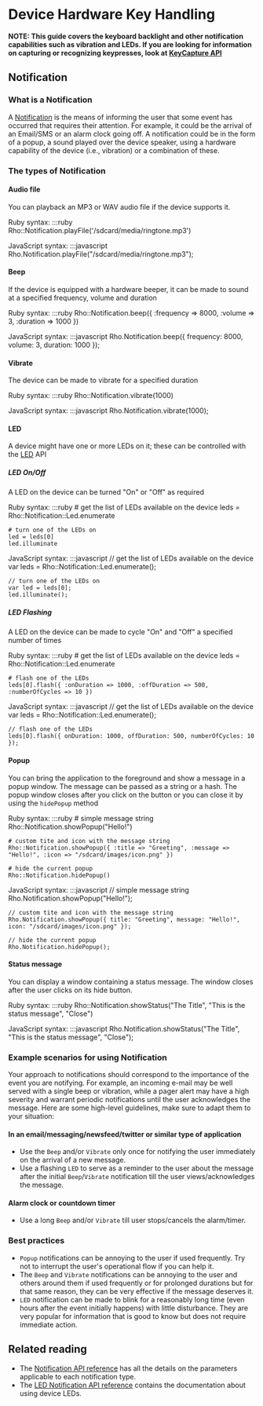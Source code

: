 # Device Hardware Key Handling

**NOTE: This guide covers the keyboard backlight and other notification capabilities such as vibration and LEDs. If you are looking for information on capturing or recognizing keypresses, look at [KeyCapture API](../api/keycapture)**

## Notification

### What is a Notification

A [Notification](../api/Notification) is the means of informing the user that some event has occurred that requires their attention. For example, it could be the arrival of an Email/SMS or an alarm clock going off. A notification could be in the form of a popup, a sound played over the device speaker, using a hardware capability of the device (i.e., vibration) or a combination of these.

### The types of Notification

#### Audio file

You can playback an MP3 or WAV audio file if the device supports it.

Ruby syntax:
    :::ruby
    Rho::Notification.playFile('/sdcard/media/ringtone.mp3')
    
JavaScript syntax:
    :::javascript
    Rho.Notification.playFile("/sdcard/media/ringtone.mp3");

#### Beep

If the device is equipped with a hardware beeper, it can be made to sound at a specified frequency, volume and duration

Ruby syntax:
    :::ruby
    Rho::Notification.beep({ :frequency => 8000, :volume => 3, :duration => 1000 })
    
JavaScript syntax:
    :::javascript
    Rho.Notification.beep({ frequency: 8000, volume: 3, duration: 1000 });

#### Vibrate

The device can be made to vibrate for a specified duration

Ruby syntax:
    :::ruby
    Rho::Notification.vibrate(1000)
    
JavaScript syntax:
    :::javascript
    Rho.Notification.vibrate(1000);

#### LED

A device might have one or more LEDs on it; these can be controlled with the [LED](../api/Notification.Led) API

##### LED On/Off

A LED on the device can be turned "On" or "Off" as required

Ruby syntax:
    :::ruby
    # get the list of LEDs available on the device
    leds = Rho::Notification::Led.enumerate
    
    # turn one of the LEDs on
    led = leds[0]
    led.illuminate
    
JavaScript syntax:
    :::javascript
    // get the list of LEDs available on the device
    var leds = Rho::Notification::Led.enumerate();
    
    // turn one of the LEDs on
    var led = leds[0];
    led.illuminate();

##### LED Flashing

A LED on the device can be made to cycle "On" and "Off" a specified number of times

Ruby syntax:
    :::ruby
    # get the list of LEDs available on the device
    leds = Rho::Notification::Led.enumerate
    
    # flash one of the LEDs
    leds[0].flash({ :onDuration => 1000, :offDuration => 500, :numberOfCycles => 10 })
    
JavaScript syntax:
    :::javascript
    // get the list of LEDs available on the device
    var leds = Rho::Notification::Led.enumerate();
    
    // flash one of the LEDs
    leds[0].flash({ onDuration: 1000, offDuration: 500, numberOfCycles: 10 });

#### Popup

You can bring the application to the foreground and show a message in a popup window. The message can be passed as a string or a hash. The popup window closes after you click on the button or you can close it by using the `hidePopup` method

Ruby syntax:
    :::ruby
    # simple message string
    Rho::Notification.showPopup("Hello!")
    
    # custom tite and icon with the message string
    Rho::Notification.showPopup({ :title => "Greeting", :message => "Hello!", :icon => "/sdcard/images/icon.png" })
    
    # hide the current popup
    Rho::Notification.hidePopup()
    
JavaScript syntax:
    :::javascript
    // simple message string
    Rho.Notification.showPopup("Hello!");
    
    // custom tite and icon with the message string
    Rho.Notification.showPopup({ title: "Greeting", message: "Hello!", icon: "/sdcard/images/icon.png" });
    
    // hide the current popup
    Rho.Notification.hidePopup();

#### Status message

You can display a window containing a status message. The window closes after the user clicks on its hide button.

Ruby syntax:
    :::ruby
    Rho::Notification.showStatus("The Title", "This is the status message", "Close")
    
JavaScript syntax:
    :::javascript
    Rho.Notification.showStatus("The Title", "This is the status message", "Close");

### Example scenarios for using Notification

Your approach to notifications should correspond to the importance of the event you are notifying. For example, an incoming e-mail may be well served with a single beep or vibration, while a pager alert may have a high severity and warrant periodic notifications until the user acknowledges the message. Here are some high-level guidelines, make sure to adapt them to your situation:

#### In an email/messaging/newsfeed/twitter or similar type of application

* Use the `Beep` and/or `Vibrate` only once for notifying the user immediately on the arrival of a new message.
* Use a flashing `LED` to serve as a reminder to the user about the message after the initial `Beep`/`Vibrate` notification till the user views/acknowledges the message.

#### Alarm clock or countdown timer

* Use a long `Beep` and/or `Vibrate` till user stops/cancels the alarm/timer.

### Best practices

* `Popup` notifications can be annoying to the user if used frequently. Try not to interrupt the user's operational flow if you can help it.
* The `Beep` and `Vibrate` notifications can be annoying to the user and others around them if used frequently or for prolonged durations but for that same reason, they can be very effective if the message deserves it.
* `LED` notification can be made to blink for a reasonably long time (even hours after the event initially happens) with little disturbance. They are very popular for information that is good to know but does not require immediate action.


## Related reading

* The [Notification API reference](../api/Notification) has all the details on the parameters applicable to each notification type.
* The [LED Notification API reference](../api/Notification.Led) contains the documentation about using device LEDs.
